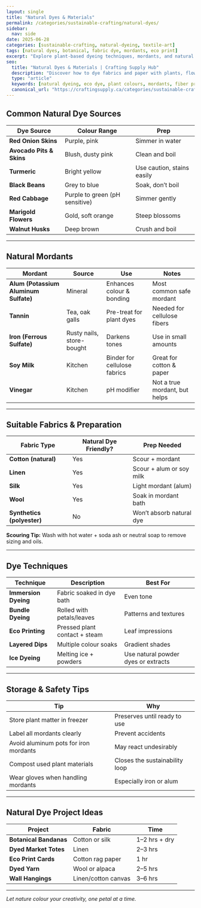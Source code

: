 ```yaml
---
layout: single
title: "Natural Dyes & Materials"
permalink: /categories/sustainable-crafting/natural-dyes/
sidebar:
  nav: side
date: 2025-06-28
categories: [sustainable-crafting, natural-dyeing, textile-art]
tags: [natural dyes, botanical, fabric dye, mordants, eco print]
excerpt: "Explore plant-based dyeing techniques, mordants, and natural fiber prep in this guide to sustainable colour in crafting."
seo:
  title: "Natural Dyes & Materials | Crafting Supply Hub"
  description: "Discover how to dye fabrics and paper with plants, flowers, and natural pigments for sustainable, beautiful results."
  type: "article"
  keywords: [natural dyeing, eco dye, plant colours, mordants, fiber prep]
  canonical_url: "https://craftingsupply.ca/categories/sustainable-crafting/natural-dyes/"
---
```

## Common Natural Dye Sources

| Dye Source | Colour Range | Prep |
|------------|-------------|------|
| **Red Onion Skins** | Purple, pink | Simmer in water |
| **Avocado Pits & Skins** | Blush, dusty pink | Clean and boil |
| **Turmeric** | Bright yellow | Use caution, stains easily |
| **Black Beans** | Grey to blue | Soak, don’t boil |
| **Red Cabbage** | Purple to green (pH sensitive) | Simmer gently |
| **Marigold Flowers** | Gold, soft orange | Steep blossoms |
| **Walnut Husks** | Deep brown | Crush and boil |

---

## Natural Mordants

| Mordant | Source | Use | Notes |
|--------|--------|-----|-------|
| **Alum (Potassium Aluminum Sulfate)** | Mineral | Enhances colour & bonding | Most common safe mordant |
| **Tannin** | Tea, oak galls | Pre-treat for plant dyes | Needed for cellulose fibers |
| **Iron (Ferrous Sulfate)** | Rusty nails, store-bought | Darkens tones | Use in small amounts |
| **Soy Milk** | Kitchen | Binder for cellulose fabrics | Great for cotton & paper |
| **Vinegar** | Kitchen | pH modifier | Not a true mordant, but helps |

---

## Suitable Fabrics & Preparation

| Fabric Type | Natural Dye Friendly? | Prep Needed |
|-------------|------------------------|-------------|
| **Cotton (natural)** | Yes | Scour + mordant |
| **Linen** | Yes | Scour + alum or soy milk |
| **Silk** | Yes | Light mordant (alum) |
| **Wool** | Yes | Soak in mordant bath |
| **Synthetics (polyester)** | No | Won’t absorb natural dye |

**Scouring Tip:** Wash with hot water + soda ash or neutral soap to remove sizing and oils.

---

## Dye Techniques

| Technique | Description | Best For |
|-----------|-------------|----------|
| **Immersion Dyeing** | Fabric soaked in dye bath | Even tone |
| **Bundle Dyeing** | Rolled with petals/leaves | Patterns and textures |
| **Eco Printing** | Pressed plant contact + steam | Leaf impressions |
| **Layered Dips** | Multiple colour soaks | Gradient shades |
| **Ice Dyeing** | Melting ice + powders | Use natural powder dyes or extracts |

---

## Storage & Safety Tips

| Tip | Why |
|-----|-----|
| Store plant matter in freezer | Preserves until ready to use |
| Label all mordants clearly | Prevent accidents |
| Avoid aluminum pots for iron mordants | May react undesirably |
| Compost used plant materials | Closes the sustainability loop |
| Wear gloves when handling mordants | Especially iron or alum |

---

## Natural Dye Project Ideas

| Project | Fabric | Time |
|---------|--------|------|
| **Botanical Bandanas** | Cotton or silk | 1–2 hrs + dry |
| **Dyed Market Totes** | Linen | 2–3 hrs |
| **Eco Print Cards** | Cotton rag paper | 1 hr |
| **Dyed Yarn** | Wool or alpaca | 2–5 hrs |
| **Wall Hangings** | Linen/cotton canvas | 3–6 hrs |

---
*Let nature colour your creativity, one petal at a time.*
